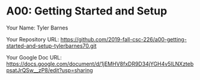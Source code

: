 # A00: Getting Started and Setup

Your Name: Tyler Barnes 

Your Repository URL: https://github.com/2019-fall-csc-226/a00-getting-started-and-setup-tylerbarnes70.git

Your Google Doc URL: https://docs.google.com/document/d/1jEMHV8fxDR9D34jYGH4v5ILNXztebpsatJrQSw__zP8/edit?usp=sharing  